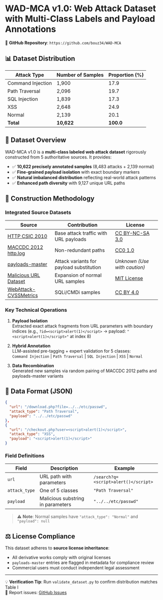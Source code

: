 # WAD-MCA v1.0: Web Attack Dataset with Multi-Class Labels and Payload Annotations  
🔗 **GitHub Repository**: `https://github.com/bouz34/WAD-MCA`  

## 📊 Dataset Distribution
| **Attack Type**      | **Number of Samples** | **Proportion (%)** |  
|----------------------|----------------------|--------------------|  
| Command Injection    | 1,900                | 17.9               |  
| Path Traversal       | 2,096                | 19.7               |  
| SQL Injection        | 1,839                | 17.3               |  
| XSS                  | 2,648                | 24.9               |  
| Normal               | 2,139                | 20.1               |  
| **Total**            | **10,622**           | **100.0**          |  

## 📌 Dataset Overview  
WAD-MCA v1.0 is a **multi-class labeled web attack dataset** rigorously constructed from 5 authoritative sources. It provides:  
- ✅ **10,622 precisely annotated samples** (8,483 attacks + 2,139 normal)  
- ✅ **Fine-grained payload isolation** with exact boundary markers  
- ✅ **Natural imbalanced distribution** reflecting real-world attack patterns  
- ✅ **Enhanced path diversity** with 9,127 unique URL paths  

## 🔧 Construction Methodology  
### Integrated Source Datasets  
| **Source** | **Contribution** | **License** |  
|------------|------------------|-------------|  
| [HTTP CSIC 2010](http://www.isi.csic.es/dataset/) | Base attack traffic with URL payloads | [CC BY-NC-SA 3.0](https://creativecommons.org/licenses/by-nc-sa/3.0/) |  
| [MACCDC 2012 http.log](http://www.secrepo.com/) | Non-redundant paths | [CC0 1.0](https://creativecommons.org/publicdomain/zero/1.0/) |  
| [payloads-master](https://github.com/foospidy/payloads) | Attack variants for payload substitution | *Unknown (Use with caution)* |  
| [Malicious URL Dataset](https://github.com/faizann24/Using-machine-learning-to-detect-malicious-URLs) | Expansion of normal URL samples | [MIT License](https://github.com/faizann24/Using-machine-learning-to-detect-malicious-URLs/blob/master/LICENSE) |  
| [WebAttack-CVSSMetrics](https://huggingface.co/datasets/chYassine/WebAttack-CVSSMetrics) | SQLi/CMDi samples | [CC BY 4.0](https://huggingface.co/datasets/chYassine/WebAttack-CVSSMetrics/blob/main/README.md) |  

### Key Technical Operations  
1. **Payload Isolation**  
   Extracted exact attack fragments from URL parameters with boundary indices (e.g., `?id=<script>alert(1)</script>` → payload: `"<script>alert(1)</script>"` at index 8)  
   
2. **Hybrid Annotation**  
   LLM-assisted pre-tagging + expert validation for 5 classes:  
   `Command Injection` | `Path Traversal` | `SQL Injection` | `XSS` | `Normal`  
   
3. **Data Recombination**  
   Generated new samples via random pairing of MACCDC 2012 paths and payloads-master variants  

## 📂 Data Format (JSON)  
```json
{
  "url": "/download.php?file=../../etc/passwd",
  "attack_type": "Path Traversal",
  "payload": "../../etc/passwd"
},
{
  "url": "/checkout.php?user=<script>alert(1)</script>",
  "attack_type": "XSS",
  "payload": "<script>alert(1)</script>"
}
```  

### Field Definitions  
| **Field** | **Description** | **Example** |  
|-----------|-----------------|-------------|  
| `url` | URL path with parameters | `/search?q=<script>alert()</script>` |  
| `attack_type` | One of 5 classes | `"Path Traversal"` |  
| `payload` | Malicious substring in parameters | `"../../etc/passwd"` |  

> ⚠️ **Note**: Normal samples have `"attack_type": "Normal"` and `"payload": null`  


## ⚖️ License Compliance  
This dataset adheres to **source license inheritance**:  
- All derivative works comply with original licenses  
- `payloads-master` entries are flagged in metadata for compliance review  
- Commercial users must conduct independent legal assessment  


---  
💡 **Verification Tip**: Run `validate_dataset.py` to confirm distribution matches Table I  
🐛 Report issues: [GitHub Issues](https://github.com/bouz34/WAD-MCA/issues)
